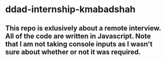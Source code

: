 # ddad-internship-kmabadshah
## This repo is exlusively about a remote interview. All of the code are written in Javascript. Note that I am not taking console inputs as I wasn't sure about whether or not it was required.
